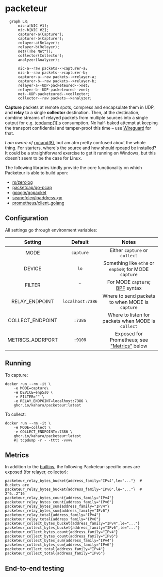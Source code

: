 # packeteur

```mermaid
  graph LR;
      nic-a[NIC #1];
      nic-b[NIC #2];
      capturer-a(Capturer);
      capturer-b(Capturer);
      relayer-a(Relayer);
      relayer-b(Relayer);
      net((The Net™));
      collector(Collector);
      analyzer(Analyzer);

      nic-a--raw packets-->capturer-a;
      nic-b--raw packets-->capturer-b;
      capturer-a--raw packets-->relayer-a;
      capturer-b--raw packets-->relayer-b;
      relayer-a--UDP-packeteured-->net;
      relayer-b--UDP-packeteured-->net;
      net--UDP-packeteured-->collector;
      collector--raw packets-->analyzer;
```

**Capture** packets at remote spots, compress and encapsulate them in UDP, and **relay**
to a single **collector** destination. Then, at the destination, combine streams of
relayed packets from multiple sources into a single output for e.g.
[tcpdump(1)'s](https://www.tcpdump.org/) consumption. No half-baked attempt at keeping
the transport confidential and tamper-proof this time &ndash; use
[Wireguard](https://www.wireguard.com/) for that.

*I am aware of* [rpcapd(8)](https://www.tcpdump.org/manpages/rpcapd.8.html), but am
atm pretty confused about the whole thing. For starters, where's the source and how
should rpcapd be installed? It could be a straightforward exercise to get it
running on Windows, but this doesn't seem to be the case for Linux.

The following libraries kindly provide the core functionality on which Packeteur
is able to build upon:

* [rs/zerolog](https://github.com/rs/zerolog)
* [packetcap/go-pcap](https://github.com/packetcap/go-pcap)
* [google/gopacket](https://github.com/google/gopacket)
* [seancfoley/ipaddress-go](github.com/seancfoley/ipaddress-go)
* [prometheus/client_golang](https://github.com/prometheus/client_golang)

## Configuration

All settings go through environment variables:

**Setting**|     **Default**     |**Notes**
:-----:|:-------------------:|:-----:
MODE|      `capture`      |Either `capture` or `collect`
DEVICE|        `lo`         |Something like `eth0` or `enp5s0`; for MODE `capture`
FILTER| `` |For MODE `capture`; [BPF](https://en.wikipedia.org/wiki/Berkeley_Packet_Filter) syntax
RELAY\_ENDPOINT|  `localhost:7386`   |Where to send packets to when MODE is `capture`
COLLECT\_ENDPOINT|  `:7386`   |Where to listen for packets when MODE is `collect`
METRICS\_ADDRPORT|       `:9108`       |Exposed for Prometheus; see ["Metrics"](#metrics) below

## Running

To capture:

```console
docker run --rm -it \
    -e MODE=capture\
    -e DEVICE=enp5s0 \
    -e FILTER="" \
    -e RELAY_ENDPOINT=localhost:7386 \
    ghcr.io/kahara/packeteur:latest
```

To collect:

```console
docker run --rm -it \
    -e MODE=collect \
    -e COLLECT_ENDPOINT=:7386 \
    ghcr.io/kahara/packeteur:latest
    #| tcpdump -r - -tttt -vvvv
```

## Metrics

In addition to the [builtins](https://pkg.go.dev/github.com/prometheus/client_golang/prometheus#hdr-Metrics),
the following Packeteur-specific ones are exposed (for relayer, collector):

```
packeteur_relay_bytes_bucket{address_family="IPv4",le="..."}  # Buckets are
packeteur_relay_bytes_bucket{address_family="IPv6",le="..."}  # 2^6..2^16
packeteur_relay_bytes_count{address_family="IPv4"}
packeteur_relay_bytes_count{address_family="IPv6"}
packeteur_relay_bytes_sum{address_family="IPv4"}
packeteur_relay_bytes_sum{address_family="IPv6"}
packeteur_relay_total{address_family="IPv4"}
packeteur_relay_total{address_family="IPv6"}
packeteur_collect_bytes_bucket{address_family="IPv4",le="..."}
packeteur_collect_bytes_bucket{address_family="IPv6",le="..."}
packeteur_collect_bytes_count{address_family="IPv4"}
packeteur_collect_bytes_count{address_family="IPv6"}
packeteur_collect_bytes_sum{address_family="IPv4"}
packeteur_collect_bytes_sum{address_family="IPv6"}
packeteur_collect_total{address_family="IPv4"}
packeteur_collect_total{address_family="IPv6"}
```

## End-to-end testing

